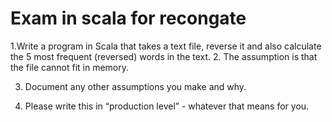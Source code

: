 # Exam in scala for recongate

1.Write a program in Scala that takes a text file, reverse it and also calculate the 5 most frequent (reversed) words in the text.
2. The assumption is that the file cannot fit in memory.

3. Document any other assumptions you make and why.

4. Please write this in “production level” - whatever that means for you.
